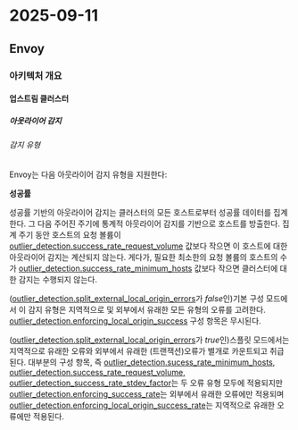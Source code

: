 # 2025-09-11

## Envoy

### 아키텍처 개요

#### 업스트림 클러스터

##### 아웃라이어 감지

###### 감지 유형

Envoy는 다음 아웃라이어 감지 유형을 지원한다:

**성공률**

성공률 기반의 아웃라이어 감지는 클러스터의 모든 호스트로부터 성공률 데이터를 집계한다. 그 다음 주어진 주기에 통계적 아웃라이어 감지를 기반으로 호스트를 방출한다. 집계 주기 동안 호스트의 요청 볼륨이 [outlier_detection.success_rate_request_volume][api-clusters-outlier-detection-success-rate-request-volume] 값보다 작으면 이 호스트에 대한 아웃라이어 감지는 계산되지 않는다. 게다가, 필요한 최소한의 요청 볼륨의 호스트의 수가 [outlier_detection.success_rate_minimum_hosts][api-clusters-outlier-detection-success-rate-minimum-hosts] 값보다 작으면 클러스터에 대한 감지는 수행되지 않는다.

([outlier_detection.split_external_local_origin_errors][api-clusters-outlier-detection-split-external-local-origin-errors]가 *false*인)기본 구성 모드에서 이 감지 유형은 지역적으로 및 외부에서 유래한 모든 유형의 오류를 고려한다. [outlier_detection.enforcing_local_origin_success][api-clusters-outlier-detection-enforcing-local-origin-success-rate] 구성 항목은 무시된다.

([outlier_detection.split_external_local_origin_errors][api-clusters-outlier-detection-split-external-local-origin-errors]가 *true*인)스플릿 모드에서는 지역적으로 유래한 오류와 외부에서 유래한 (트랜잭션)오류가 별개로 카운트되고 취급된다. 대부분의 구성 항목, 즉 [outlier_detection.sucess_rate_minimum_hosts][api-clusters-outlier-detection-success-rate-minimum-hosts], [outlier_detection.success_rate_request_volume][api-clusters-outlier-detection-success-rate-request-volume], [outlier_detection_success_rate_stdev_factor][api-clusters-outlier-detection-success-rate-stdev-factor]는 두 오류 유형 모두에 적용되지만 [outlier_detection.enforcing_success_rate][api-clusters-outlier-detection-enforcing-success-rate]는 외부에서 유래한 오류에만 적용되며 [outlier_detection.enforcing_local_origin_success_rate][api-clusters-outlier-detection-enforcing-local-origin-success-rate]는 지역적으로 유래한 오류에만 적용된다.

[api-clusters-outlier-detection-success-rate-request-volume]: https://www.envoyproxy.io/docs/envoy/latest/api-v3/config/cluster/v3/outlier_detection.proto#envoy-v3-api-field-config-cluster-v3-outlierdetection-success-rate-request-volume
[api-clusters-outlier-detection-success-rate-minimum-hosts]: https://www.envoyproxy.io/docs/envoy/latest/api-v3/config/cluster/v3/outlier_detection.proto#envoy-v3-api-field-config-cluster-v3-outlierdetection-success-rate-minimum-hosts
[api-clusters-outlier-detection-split-external-local-origin-errors]: https://www.envoyproxy.io/docs/envoy/latest/api-v3/config/cluster/v3/outlier_detection.proto#envoy-v3-api-field-config-cluster-v3-outlierdetection-split-external-local-origin-errors
[api-clusters-outlier-detection-enforcing-local-origin-success-rate]: https://www.envoyproxy.io/docs/envoy/latest/api-v3/config/cluster/v3/outlier_detection.proto#envoy-v3-api-field-config-cluster-v3-outlierdetection-enforcing-local-origin-success-rate
[api-clusters-outlier-detection-success-rate-stdev-factor]: https://www.envoyproxy.io/docs/envoy/latest/api-v3/config/cluster/v3/outlier_detection.proto#envoy-v3-api-field-config-cluster-v3-outlierdetection-success-rate-stdev-factor
[api-clusters-outlier-detection-enforcing-success-rate]: https://www.envoyproxy.io/docs/envoy/latest/api-v3/config/cluster/v3/outlier_detection.proto#envoy-v3-api-field-config-cluster-v3-outlierdetection-enforcing-success-rate
